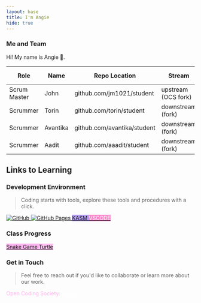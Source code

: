 ```yaml
---
layout: base
title: I'm Angie
hide: true
---
```


### Me and Team

Hi! My name is Angie 🩷.

| Role         | Name     | Repo Location                       | Stream                | Repo Name |
|--------------|----------|-------------------------------------|-----------------------|-----------|
| Scrum Master | John     | github.com/jm1021/student           | upstream (OCS fork)   | student   |
| Scrummer     | Torin    | github.com/torin/student            | downstream (fork)     | student   |
| Scrummer     | Avantika | github.com/avantika/student         | downstream (fork)     | student   |
| Scrummer     | Aadit    | github.com/aaadit/student           | downstream (fork)     | student   |


## Links to Learning

### Development Environment

> Coding starts with tools, explore these tools and procedures with a click.

<a href="https://github.com/Open-Coding-Society/student">
    <img src="https://img.shields.io/badge/GitHub-181717?logo=github&logoColor=white" alt="GitHub">
</a>
<a href="https://open-coding-society.github.io/student">
    <img src="https://img.shields.io/badge/GitHub%20Pages-327FC7?logo=github&logoColor=white" alt="GitHub Pages">
</a>
<a href="https://kasm.opencodingsociety.com/" class="button small" style="background-color: #b39ff1ff">
    KASM
</a>
<a href="https://vscode.dev/" class="button small" style="background-color: #fb88cbff">
    <span style="color: #ffffffff">VSCODE</span>
</a>

<br>

### Class Progress

<a href="{{site.baseurl}}/snake" class="button small" style="background-color: #fbb3edff">
    Snake Game
</a>
<a href="{{site.baseurl}}/turtle" class="button small" style="background-color: #ffbff0ff">
    <span style="color: #000000ff">Turtle</span>
</a>

<br>

<!-- Contact Section -->
### Get in Touch

> Feel free to reach out if you'd like to collaborate or learn more about our work.

<p style="color: #ffb1eaff;">Open Coding Society: <a href="https://opencodingsociety.com" style="color: #ffffffff; text-decoration: underline;">Socials</a></p>
